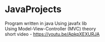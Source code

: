 # JavaProjects
Program written in java Using javafx lib\
Using Model-View-Controller (MVC) theory\
short video - https://youtu.be/ApkpXEXURJA

